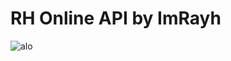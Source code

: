# RH Online API by ImRayh

![alo](https://i2.wp.com/www.devjava.com.br/wp-content/uploads/2020/02/PicsArt_02-27-12.18.51.jpg?resize=825%2C510&ssl=1)